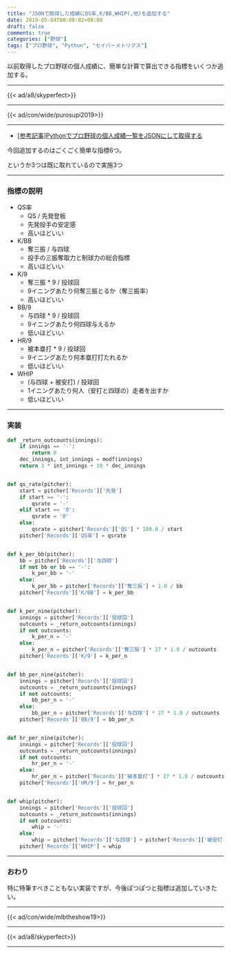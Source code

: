 ```yaml
---
title: "JSONで取得した成績にQS率,K/BB,WHIP(,他)を追加する"
date: 2019-05-04T00:08:02+09:00
draft: false
comments: true
categories: ["野球"]
tags: ["プロ野球", "Python", "セイバーメトリクス"]
---
```


以前取得したプロ野球の個人成績に、簡単な計算で算出できる指標をいくつか追加する。

<!--more-->

---

{{< ad/a8/skyperfect>}}

---

{{< ad/con/wide/purosupi2019>}}

---

- [[参考記事]Pythonでプロ野球の個人成績一覧をJSONにして取得する](https://www.ted027.com/post/python-personal-records)

今回追加するのはごくごく簡単な指標6つ。

というか3つは既に取れているので実施3つ

---

### 指標の説明

- QS率
    - QS / 先発登板
    - 先発投手の安定感
    - 高いほどいい
- K/BB
    - 奪三振 / 与四球
    - 投手の三振奪取力と制球力の総合指標
    - 高いほどいい
- K/9
    - 奪三振 * 9 / 投球回
    - 9イニングあたり何奪三振とるか（奪三振率）
    - 高いほどいい
- BB/9
    - 与四球 * 9 / 投球回
    - 9イニングあたり何四球与えるか
    - 低いほどいい
- HR/9
    - 被本塁打 * 9 / 投球回
    - 9イニングあたり何本塁打打たれるか
    - 低いほどいい
- WHIP
    - (与四球 + 被安打) / 投球回
    - 1イニングあたり何人（安打と四球の）走者を出すか
    - 低いほどいい

---

### 実装

```py:sabr.py
def _return_outcounts(innings):
    if innings == '-':
        return 0
    dec_innings, int_innings = modf(innings)
    return 3 * int_innings + 10 * dec_innings


def qs_rate(pitcher):
    start = pitcher['Records']['先発']
    if start == '-':
        qsrate = '-'
    elif start == '0':
        qsrate = '0'
    else:
        qsrate = pitcher['Records']['QS'] * 100.0 / start
    pitcher['Records']['QS率'] = qsrate


def k_per_bb(pitcher):
    bb = pitcher['Records']['与四球']
    if not bb or bb == '-':
        k_per_bb = '-'
    else:
        k_per_bb = pitcher['Records']['奪三振'] + 1.0 / bb
    pitcher['Records']['K/BB'] = k_per_bb


def k_per_nine(pitcher):
    innings = pitcher['Records']['投球回']
    outcounts = _return_outcounts(innings)
    if not outcounts:
        k_per_n = '-'
    else:
        k_per_n = pitcher['Records']['奪三振'] * 27 * 1.0 / outcounts
    pitcher['Records']['K/9'] = k_per_n


def bb_per_nine(pitcher):
    innings = pitcher['Records']['投球回']
    outcounts = _return_outcounts(innings)
    if not outcounts:
        bb_per_n = '-'
    else:
        bb_per_n = pitcher['Records']['与四球'] * 27 * 1.0 / outcounts
    pitcher['Records']['BB/9'] = bb_per_n


def hr_per_nine(pitcher):
    innings = pitcher['Records']['投球回']
    outcounts = _return_outcounts(innings)
    if not outcounts:
        hr_per_n = '-'
    else:
        hr_per_n = pitcher['Records']['被本塁打'] * 27 * 1.0 / outcounts
    pitcher['Records']['HR/9'] = hr_per_n


def whip(pitcher):
    innings = pitcher['Records']['投球回']
    outcounts = _return_outcounts(innings)
    if not outcounts:
        whip = '-'
    else:
        whip = pitcher['Records']['与四球'] + pitcher['Records']['被安打'] / outcounts
    pitcher['Records']['WHIP'] = whip
```

---

### おわり

特に特筆すべきこともない実装ですが、今後ぽつぽつと指標は追加していきたい。

---

{{< ad/con/wide/mlbtheshow19>}}

---

{{< ad/a8/skyperfect>}}

---